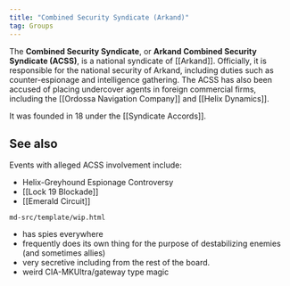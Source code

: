 ```yaml
---
title: "Combined Security Syndicate (Arkand)"
tag: Groups
---
```


The **Combined Security Syndicate**, or **Arkand Combined Security Syndicate (ACSS)**, is a national syndicate of [[Arkand]]. Officially, it is responsible for the national security of Arkand, including duties such as counter-espionage and intelligence gathering. The ACSS has also been accused of placing undercover agents in foreign commercial firms, including the [[Ordossa Navigation Company]] and [[Helix Dynamics]].

It was founded in 18 under the [[Syndicate Accords]].

## See also

Events with alleged ACSS involvement include:

- Helix-Greyhound Espionage Controversy
- [[Lock 19 Blockade]]
- [[Emerald Circuit]]

```{.include}
md-src/template/wip.html
```

- has spies everywhere
- frequently does its own thing for the purpose of destabilizing enemies (and sometimes allies)
- very secretive including from the rest of the board.
- weird CIA-MKUltra/gateway type magic 
